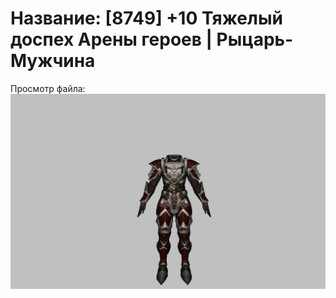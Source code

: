 # Название: [8749] +10 Тяжелый доспех Арены героев | Рыцарь-Мужчина

Просмотр файла:
![p000031.png](p000031.png)